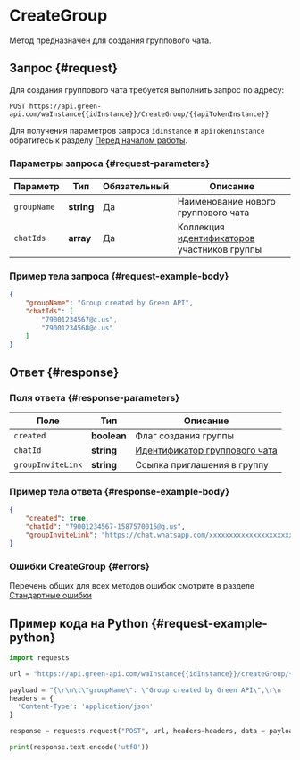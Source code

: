 # CreateGroup

Метод предназначен для создания группового чата.

## Запрос {#request}

Для создания группового чата требуется выполнить запрос по адресу:
```
POST https://api.green-api.com/waInstance{{idInstance}}/CreateGroup/{{apiTokenInstance}}
```

Для получения параметров запроса `idInstance` и `apiTokenInstance` обратитесь к разделу [Перед началом работы](../../before-start#parameters).

### Параметры запроса {#request-parameters}

Параметр | Тип | Обязательный | Описание
----- | ----- | ----- | -----
`groupName` | **string** | Да | Наименование нового группового чата
`chatIds` | **array<string>** | Да | Коллекция [идентификаторов](../chat-id#corr) участников группы

### Пример тела запроса {#request-example-body}

```json
{
    "groupName": "Group created by Green API",
    "chatIds": [
        "79001234567@c.us",
        "79001234568@c.us"
    ]
}
```

## Ответ {#response}

### Поля ответа {#response-parameters}

Поле | Тип |  Описание
----- | ----- | ----- 
`created` | **boolean** | Флаг создания группы
`chatId` | **string** | [Идентификатор группового чата](../chat-id#gus)
`groupInviteLink` | **string** | Ссылка приглашения в группу

### Пример тела ответа {#response-example-body}

```json
{
    "created": true,
    "chatId": "79001234567-1587570015@g.us",
    "groupInviteLink": "https://chat.whatsapp.com/xxxxxxxxxxxxxxxxxxxxxx"
}
```

### Ошибки CreateGroup {#errors}

Перечень общих для всех методов ошибок смотрите в разделе [Стандартные ошибки](../common-errors)

## Пример кода на Python  {#request-example-python}

```python
import requests

url = "https://api.green-api.com/waInstance{{idInstance}}/createGroup/{{apiTokenInstance}}"

payload = "{\r\n\t\"groupName\": \"Group created by Green API\",\r\n    \"chatIds\": [\r\n        \"79001234567@c.us\",\r\n        \"79001234568@c.us\"\r\n    ]\r\n}\r\n"
headers = {
  'Content-Type': 'application/json'
}

response = requests.request("POST", url, headers=headers, data = payload)

print(response.text.encode('utf8'))
```